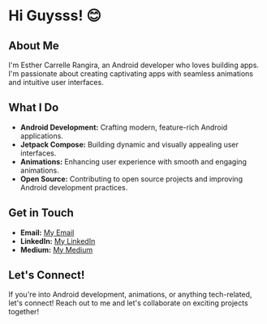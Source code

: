 # Hi Guysss! :blush:

## About Me
I'm Esther Carrelle Rangira, an Android developer who loves building apps. I'm passionate about creating captivating apps with seamless animations and intuitive user interfaces.

## What I Do
- **Android Development:** Crafting modern, feature-rich Android applications.
- **Jetpack Compose:** Building dynamic and visually appealing user interfaces.
- **Animations:** Enhancing user experience with smooth and engaging animations.
- **Open Source:** Contributing to open source projects and improving Android development practices.

## Get in Touch
- **Email:** [My Email](mailto:your.email@example.com)
- **LinkedIn:** [My LinkedIn](https://www.linkedin.com/in/esther-carrelle-rangira/)
- **Medium:** [My Medium](https://www.medium.com/esthcarelle)

## Let's Connect!
If you're into Android development, animations, or anything tech-related, let's connect! Reach out to me and let's collaborate on exciting projects together!
